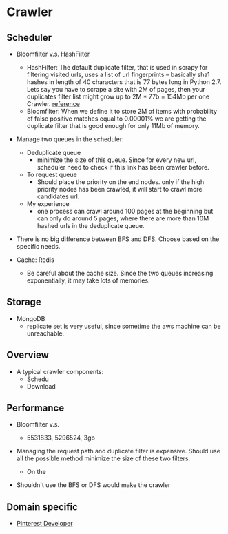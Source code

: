 Crawler
=============================

## Scheduler

- Bloomfilter v.s. HashFilter
	- HashFilter: The default duplicate filter, that is used in scrapy for filtering visited urls, uses a list of url fingerprints – basically sha1 hashes in length of 40 characters that is 77 bytes long in Python 2.7. Lets say you have to scrape a site with 2M of pages, then your duplicates filter list might grow up to 2M * 77b = 154Mb per one Crawler. [reference](http://alexeyvishnevsky.com/?p=26)
	- Bloomfilter: When we define it to store 2M of items with probability of false positive matches equal to 0.00001% we are getting the duplicate filter that is good enough for only 11Mb of memory. 

- Manage two queues in the scheduler:
	- Deduplicate queue
		- minimize the size of this queue. Since for every new url, scheduler need to check if this link has been crawler before.
	- To request queue
		- Should place the priority on the end nodes. only if the high priority nodes has been crawled, it will start to crawl more candidates url.
	- My experience
		- one process can crawl around 100 pages at the beginning but can only do around 5 pages, where there are more than 10M hashed urls in the deduplicate queue.
		
- There is no big difference between BFS and DFS. Choose based on the specific needs.
	
- Cache: Redis
	- Be careful about the cache size. Since the two queues increasing exponentially, it may take lots of memories.
	
## Storage

- MongoDB
	- replicate set is very useful, since sometime the aws machine can be unreachable.
	

## Overview

- A typical crawler components:
	- Schedu
	- Download

## Performance

- Bloomfilter v.s.
	- 5531833, 5296524, 3gb



- Managing the request path and duplicate filter is expensive. Should use all the possible method minimize the size of these two filters.
	- On the 
- Shouldn't use the BFS or DFS would make the crawler 

## Domain specific

- [Pinterest Developer](https://developers.pinterest.com/api_docs/v3_domain_search_pins/)
